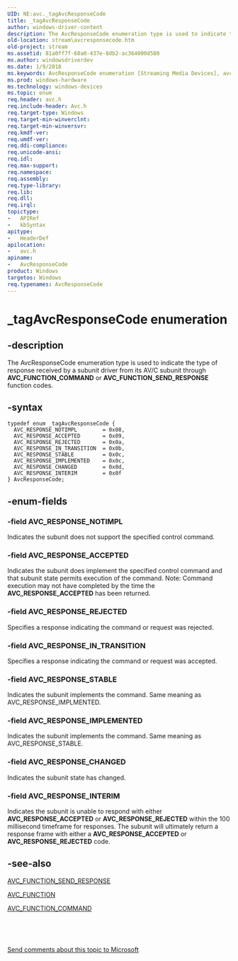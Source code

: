 ```yaml
---
UID: NE:avc._tagAvcResponseCode
title: _tagAvcResponseCode
author: windows-driver-content
description: The AvcResponseCode enumeration type is used to indicate the type of response received by a subunit driver from its AV/C subunit through AVC_FUNCTION_COMMAND or AVC_FUNCTION_SEND_RESPONSE function codes.
old-location: stream\avcresponsecode.htm
old-project: stream
ms.assetid: 81a0ff7f-60a0-437e-8db2-ac364000d580
ms.author: windowsdriverdev
ms.date: 1/9/2018
ms.keywords: AvcResponseCode enumeration [Streaming Media Devices], avc/AVC_RESPONSE_REJECTED, AVC_RESPONSE_CHANGED, AVC_RESPONSE_REJECTED, AvcResponseCode, avcref_28d2a6d6-4b1f-4b5e-af90-294da5dd14e5.xml, avc/AVC_RESPONSE_INTERIM, avc/AVC_RESPONSE_IN_TRANSITION, _tagAvcResponseCode, avc/AVC_RESPONSE_CHANGED, avc/AVC_RESPONSE_NOTIMPL, avc/AVC_RESPONSE_STABLE, AVC_RESPONSE_NOTIMPL, AVC_RESPONSE_INTERIM, AVC_RESPONSE_IMPLEMENTED, AVC_RESPONSE_IN_TRANSITION, AVC_RESPONSE_ACCEPTED, avc/AVC_RESPONSE_IMPLEMENTED, avc/AvcResponseCode, AVC_RESPONSE_STABLE, avc/AVC_RESPONSE_ACCEPTED, stream.avcresponsecode
ms.prod: windows-hardware
ms.technology: windows-devices
ms.topic: enum
req.header: avc.h
req.include-header: Avc.h
req.target-type: Windows
req.target-min-winverclnt: 
req.target-min-winversvr: 
req.kmdf-ver: 
req.umdf-ver: 
req.ddi-compliance: 
req.unicode-ansi: 
req.idl: 
req.max-support: 
req.namespace: 
req.assembly: 
req.type-library: 
req.lib: 
req.dll: 
req.irql: 
topictype: 
-	APIRef
-	kbSyntax
apitype: 
-	HeaderDef
apilocation: 
-	avc.h
apiname: 
-	AvcResponseCode
product: Windows
targetos: Windows
req.typenames: AvcResponseCode
---
```


# _tagAvcResponseCode enumeration


## -description


The AvcResponseCode enumeration type is used to indicate the type of response received by a subunit driver from its AV/C subunit through <b>AVC_FUNCTION_COMMAND</b> or <b>AVC_FUNCTION_SEND_RESPONSE</b> function codes.


## -syntax


````
typedef enum _tagAvcResponseCode { 
  AVC_RESPONSE_NOTIMPL        = 0x08,
  AVC_RESPONSE_ACCEPTED       = 0x09,
  AVC_RESPONSE_REJECTED       = 0x0a,
  AVC_RESPONSE_IN_TRANSITION  = 0x0b,
  AVC_RESPONSE_STABLE         = 0x0c,
  AVC_RESPONSE_IMPLEMENTED    = 0x0c,
  AVC_RESPONSE_CHANGED        = 0x0d,
  AVC_RESPONSE_INTERIM        = 0x0f
} AvcResponseCode;
````


## -enum-fields




### -field AVC_RESPONSE_NOTIMPL

Indicates the subunit does not support the specified control command.


### -field AVC_RESPONSE_ACCEPTED

Indicates the subunit does implement the specified control command and that subunit state permits execution of the command. Note: Command execution may not have completed by the time the <b>AVC_RESPONSE_ACCEPTED</b> has been returned.


### -field AVC_RESPONSE_REJECTED

Specifies a response indicating the command or request was rejected.


### -field AVC_RESPONSE_IN_TRANSITION

Specifies a response indicating the command or request was accepted.


### -field AVC_RESPONSE_STABLE

Indicates the subunit implements the command. Same meaning as AVC_RESPONSE_IMPLMENTED.


### -field AVC_RESPONSE_IMPLEMENTED

Indicates the subunit implements the command. Same meaning as AVC_RESPONSE_STABLE.


### -field AVC_RESPONSE_CHANGED

Indicates the subunit state has changed.


### -field AVC_RESPONSE_INTERIM

Indicates the subunit is unable to respond with either <b>AVC_RESPONSE_ACCEPTED</b> or <b>AVC_RESPONSE_REJECTED</b> within the 100 millisecond timeframe for responses. The subunit will ultimately return a response frame with either a <b>AVC_RESPONSE_ACCEPTED</b> or <b>AVC_RESPONSE_REJECTED</b> code.


## -see-also

<a href="https://msdn.microsoft.com/library/windows/hardware/ff554170">AVC_FUNCTION_SEND_RESPONSE</a>

<a href="..\avc\ne-avc-_tagavc_function.md">AVC_FUNCTION</a>

<a href="https://msdn.microsoft.com/library/windows/hardware/ff554150">AVC_FUNCTION_COMMAND</a>

 

 

<a href="mailto:wsddocfb@microsoft.com?subject=Documentation%20feedback [stream\stream]:%20AvcResponseCode enumeration%20 RELEASE:%20(1/9/2018)&amp;body=%0A%0APRIVACY STATEMENT%0A%0AWe use your feedback to improve the documentation. We don't use your email address for any other purpose, and we'll remove your email address from our system after the issue that you're reporting is fixed. While we're working to fix this issue, we might send you an email message to ask for more info. Later, we might also send you an email message to let you know that we've addressed your feedback.%0A%0AFor more info about Microsoft's privacy policy, see http://privacy.microsoft.com/en-us/default.aspx." title="Send comments about this topic to Microsoft">Send comments about this topic to Microsoft</a>

